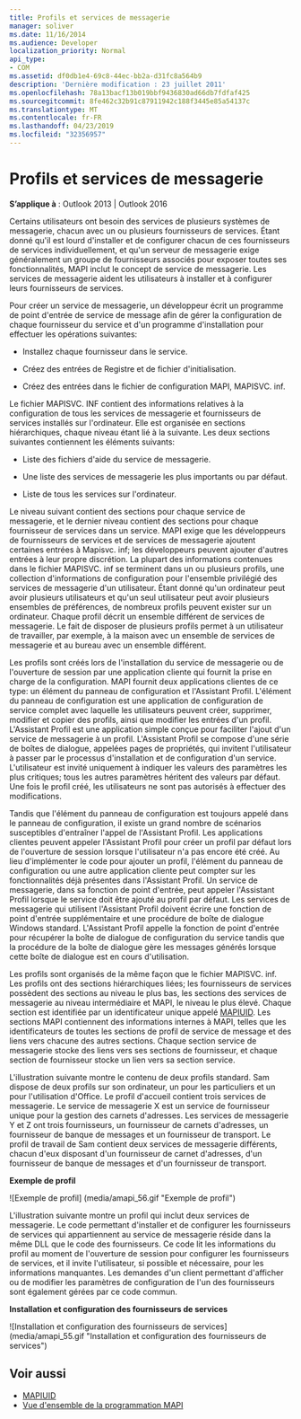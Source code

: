 ```yaml
---
title: Profils et services de messagerie
manager: soliver
ms.date: 11/16/2014
ms.audience: Developer
localization_priority: Normal
api_type:
- COM
ms.assetid: df0db1e4-69c8-44ec-bb2a-d31fc8a564b9
description: 'Dernière modification : 23 juillet 2011'
ms.openlocfilehash: 78a13bacf13b019bbf9436830ad66db7fdfaf425
ms.sourcegitcommit: 8fe462c32b91c87911942c188f3445e85a54137c
ms.translationtype: MT
ms.contentlocale: fr-FR
ms.lasthandoff: 04/23/2019
ms.locfileid: "32356957"
---
```

# <a name="message-services-and-profiles"></a>Profils et services de messagerie
  
**S’applique à** : Outlook 2013 | Outlook 2016 
  
Certains utilisateurs ont besoin des services de plusieurs systèmes de messagerie, chacun avec un ou plusieurs fournisseurs de services. Étant donné qu'il est lourd d'installer et de configurer chacun de ces fournisseurs de services individuellement, et qu'un serveur de messagerie exige généralement un groupe de fournisseurs associés pour exposer toutes ses fonctionnalités, MAPI inclut le concept de service de messagerie. Les services de messagerie aident les utilisateurs à installer et à configurer leurs fournisseurs de services.
  
Pour créer un service de messagerie, un développeur écrit un programme de point d'entrée de service de message afin de gérer la configuration de chaque fournisseur du service et d'un programme d'installation pour effectuer les opérations suivantes:
  
- Installez chaque fournisseur dans le service.
    
- Créez des entrées de Registre et de fichier d'initialisation.
    
- Créez des entrées dans le fichier de configuration MAPI, MAPISVC. inf.
    
Le fichier MAPISVC. INF contient des informations relatives à la configuration de tous les services de messagerie et fournisseurs de services installés sur l'ordinateur. Elle est organisée en sections hiérarchiques, chaque niveau étant lié à la suivante. Les deux sections suivantes contiennent les éléments suivants: 
  
- Liste des fichiers d'aide du service de messagerie.
    
- Une liste des services de messagerie les plus importants ou par défaut.
    
- Liste de tous les services sur l'ordinateur.
    
Le niveau suivant contient des sections pour chaque service de messagerie, et le dernier niveau contient des sections pour chaque fournisseur de services dans un service. MAPI exige que les développeurs de fournisseurs de services et de services de messagerie ajoutent certaines entrées à Mapisvc. inf; les développeurs peuvent ajouter d'autres entrées à leur propre discrétion. La plupart des informations contenues dans le fichier MAPISVC. inf se terminent dans un ou plusieurs profils, une collection d'informations de configuration pour l'ensemble privilégié des services de messagerie d'un utilisateur. Étant donné qu'un ordinateur peut avoir plusieurs utilisateurs et qu'un seul utilisateur peut avoir plusieurs ensembles de préférences, de nombreux profils peuvent exister sur un ordinateur. Chaque profil décrit un ensemble différent de services de messagerie. Le fait de disposer de plusieurs profils permet à un utilisateur de travailler, par exemple, à la maison avec un ensemble de services de messagerie et au bureau avec un ensemble différent.
  
Les profils sont créés lors de l'installation du service de messagerie ou de l'ouverture de session par une application cliente qui fournit la prise en charge de la configuration. MAPI fournit deux applications clientes de ce type: un élément du panneau de configuration et l'Assistant Profil. L'élément du panneau de configuration est une application de configuration de service complet avec laquelle les utilisateurs peuvent créer, supprimer, modifier et copier des profils, ainsi que modifier les entrées d'un profil. L'Assistant Profil est une application simple conçue pour faciliter l'ajout d'un service de messagerie à un profil. L'Assistant Profil se compose d'une série de boîtes de dialogue, appelées pages de propriétés, qui invitent l'utilisateur à passer par le processus d'installation et de configuration d'un service. L'utilisateur est invité uniquement à indiquer les valeurs des paramètres les plus critiques; tous les autres paramètres héritent des valeurs par défaut. Une fois le profil créé, les utilisateurs ne sont pas autorisés à effectuer des modifications. 
  
Tandis que l'élément du panneau de configuration est toujours appelé dans le panneau de configuration, il existe un grand nombre de scénarios susceptibles d'entraîner l'appel de l'Assistant Profil. Les applications clientes peuvent appeler l'Assistant Profil pour créer un profil par défaut lors de l'ouverture de session lorsque l'utilisateur n'a pas encore été créé. Au lieu d'implémenter le code pour ajouter un profil, l'élément du panneau de configuration ou une autre application cliente peut compter sur les fonctionnalités déjà présentes dans l'Assistant Profil. Un service de messagerie, dans sa fonction de point d'entrée, peut appeler l'Assistant Profil lorsque le service doit être ajouté au profil par défaut. Les services de messagerie qui utilisent l'Assistant Profil doivent écrire une fonction de point d'entrée supplémentaire et une procédure de boîte de dialogue Windows standard. L'Assistant Profil appelle la fonction de point d'entrée pour récupérer la boîte de dialogue de configuration du service tandis que la procédure de la boîte de dialogue gère les messages générés lorsque cette boîte de dialogue est en cours d'utilisation. 
  
Les profils sont organisés de la même façon que le fichier MAPISVC. inf. Les profils ont des sections hiérarchiques liées; les fournisseurs de services possèdent des sections au niveau le plus bas, les sections des services de messagerie au niveau intermédiaire et MAPI, le niveau le plus élevé. Chaque section est identifiée par un identificateur unique appelé [MAPIUID](mapiuid.md). Les sections MAPI contiennent des informations internes à MAPI, telles que les identificateurs de toutes les sections de profil de service de message et des liens vers chacune des autres sections. Chaque section service de messagerie stocke des liens vers ses sections de fournisseur, et chaque section de fournisseur stocke un lien vers sa section service. 
  
L'illustration suivante montre le contenu de deux profils standard. Sam dispose de deux profils sur son ordinateur, un pour les particuliers et un pour l'utilisation d'Office. Le profil d'accueil contient trois services de messagerie. Le service de messagerie X est un service de fournisseur unique pour la gestion des carnets d'adresses. Les services de messagerie Y et Z ont trois fournisseurs, un fournisseur de carnets d'adresses, un fournisseur de banque de messages et un fournisseur de transport. Le profil de travail de Sam contient deux services de messagerie différents, chacun d'eux disposant d'un fournisseur de carnet d'adresses, d'un fournisseur de banque de messages et d'un fournisseur de transport. 
  
**Exemple de profil**
  
![Exemple de profil] (media/amapi_56.gif "Exemple de profil")
  
L'illustration suivante montre un profil qui inclut deux services de messagerie. Le code permettant d'installer et de configurer les fournisseurs de services qui appartiennent au service de messagerie réside dans la même DLL que le code des fournisseurs. Ce code lit les informations du profil au moment de l'ouverture de session pour configurer les fournisseurs de services, et il invite l'utilisateur, si possible et nécessaire, pour les informations manquantes. Les demandes d'un client permettant d'afficher ou de modifier les paramètres de configuration de l'un des fournisseurs sont également gérées par ce code commun.
  
**Installation et configuration des fournisseurs de services**
  
![Installation et configuration des fournisseurs de services] (media/amapi_55.gif "Installation et configuration des fournisseurs de services")
  
## <a name="see-also"></a>Voir aussi

- [MAPIUID](mapiuid.md)
- [Vue d'ensemble de la programmation MAPI](mapi-programming-overview.md)

